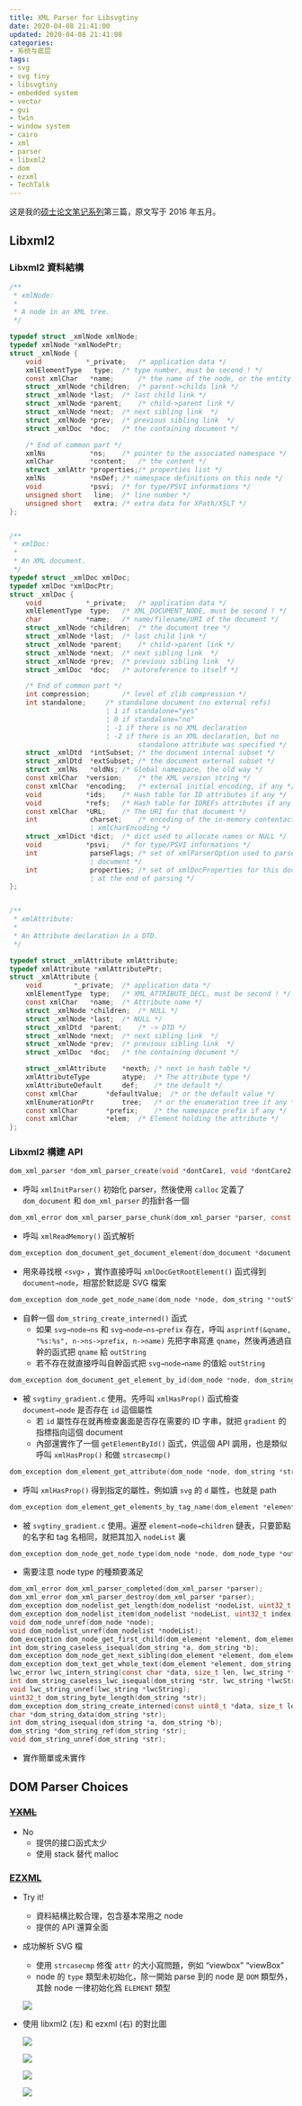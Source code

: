 ```yaml
---
title: XML Parser for Libsvgtiny
date: 2020-04-08 21:41:00
updated: 2020-04-08 21:41:00
categories:
- 系统与底层
tags:
- svg
- svg tiny
- libsvgtiny
- embedded system
- vector
- gui
- twin
- window system
- cairo
- xml
- parser
- libxml2
- dom
- ezxml
- TechTalk
---
```


这是我的[硕士论文笔记系列](https://joouis.com/2020/evgui-design-review/)第三篇，原文写于 2016 年五月。

<!-- more -->



## Libxml2

### Libxml2 資料結構

```c
/**
 * xmlNode:
 *
 * A node in an XML tree.
 */

typedef struct _xmlNode xmlNode;
typedef xmlNode *xmlNodePtr;                                                                                                                      
struct _xmlNode {
    void           *_private;	/* application data */
    xmlElementType   type;	/* type number, must be second ! */
    const xmlChar   *name;      /* the name of the node, or the entity */
    struct _xmlNode *children;  /* parent->childs link */
    struct _xmlNode *last;	/* last child link */
    struct _xmlNode *parent;	/* child->parent link */
    struct _xmlNode *next;	/* next sibling link  */
    struct _xmlNode *prev;	/* previous sibling link  */
    struct _xmlDoc  *doc;	/* the containing document */

    /* End of common part */
    xmlNs           *ns;	/* pointer to the associated namespace */
    xmlChar         *content;	/* the content */
    struct _xmlAttr *properties;/* properties list */
    xmlNs           *nsDef;	/* namespace definitions on this node */
    void            *psvi;	/* for type/PSVI informations */
    unsigned short   line;	/* line number */
    unsigned short   extra;	/* extra data for XPath/XSLT */
};


/**
 * xmlDoc:
 *                                                                                                                                                
 * An XML document.
 */
typedef struct _xmlDoc xmlDoc;
typedef xmlDoc *xmlDocPtr;
struct _xmlDoc {
    void           *_private;	/* application data */
    xmlElementType  type;	/* XML_DOCUMENT_NODE, must be second ! */
    char           *name;	/* name/filename/URI of the document */
    struct _xmlNode *children;	/* the document tree */
    struct _xmlNode *last;	/* last child link */
    struct _xmlNode *parent;	/* child->parent link */
    struct _xmlNode *next;	/* next sibling link  */
    struct _xmlNode *prev;	/* previous sibling link  */
    struct _xmlDoc  *doc;	/* autoreference to itself */

    /* End of common part */
    int compression;		/* level of zlib compression */
    int standalone;		/* standalone document (no external refs)
                		¦ 1 if standalone="yes"
                		¦ 0 if standalone="no"
                		¦ -1 if there is no XML declaration
                		¦ -2 if there is an XML declaration, but no
                    			standalone attribute was specified */
    struct _xmlDtd  *intSubset; /* the document internal subset */
    struct _xmlDtd  *extSubset; /* the document external subset */
    struct _xmlNs   *oldNs;	/* Global namespace, the old way */
    const xmlChar  *version;	/* the XML version string */
    const xmlChar  *encoding;	/* external initial encoding, if any */
    void           *ids;	/* Hash table for ID attributes if any */
    void           *refs;	/* Hash table for IDREFs attributes if any */
    const xmlChar  *URL;	/* The URI for that document */
    int             charset;	/* encoding of the in-memory contentactually an
    				¦ xmlCharEncoding */
    struct _xmlDict *dict;	/* dict used to allocate names or NULL */
    void           *psvi;	/* for type/PSVI informations */
    int             parseFlags;	/* set of xmlParserOption used to parse the
    				¦ document */
    int             properties; /* set of xmlDocProperties for this document set
    				¦ at the end of parsing */
};


/**
 * xmlAttribute:
 *
 * An Attribute declaration in a DTD.
 */

typedef struct _xmlAttribute xmlAttribute;
typedef xmlAttribute *xmlAttributePtr;
struct _xmlAttribute {
    void		*_private;	/* application data */
    xmlElementType	type;	/* XML_ATTRIBUTE_DECL, must be second ! */
    const xmlChar	*name;	/* Attribute name */
    struct _xmlNode	*children;	/* NULL */
    struct _xmlNode	*last;	/* NULL */
    struct _xmlDtd	*parent;	/* -> DTD */
    struct _xmlNode	*next;	/* next sibling link  */
    struct _xmlNode	*prev;	/* previous sibling link  */
    struct _xmlDoc	*doc;	/* the containing document */

    struct _xmlAttribute	*nexth;	/* next in hash table */
    xmlAttributeType		atype;	/* The attribute type */
    xmlAttributeDefault		def;	/* the default */
    const xmlChar		*defaultValue;	/* or the default value */
    xmlEnumerationPtr		tree;	/* or the enumeration tree if any */
    const xmlChar		*prefix;	/* the namespace prefix if any */
    const xmlChar		*elem;	/* Element holding the attribute */
};
```

### Libxml2 構建 API

```c
dom_xml_parser *dom_xml_parser_create(void *dontCare1, void *dontCare2, MesgFuncPtr mesgFunc, void *dontCare3, dom_document **outDocument);
```

- 呼叫 `xmlInitParser()` 初始化 parser，然後使用 `calloc` 定義了 `dom_document` 和 `dom_xml_parser` 的指針各一個

```c
dom_xml_error dom_xml_parser_parse_chunk(dom_xml_parser *parser, const uint8_t *data, size_t len);
```

- 呼叫 `xmlReadMemory()` 函式解析

```c
dom_exception dom_document_get_document_element(dom_document *document, dom_element **outNode);
```

- 用來尋找根 `<svg>` ，實作直接呼叫 `xmlDocGetRootElement()` 函式得到 `document→node`，相當於默認是 SVG 檔案

```c
dom_exception dom_node_get_node_name(dom_node *node, dom_string **outString);
```

- 自幹一個 `dom_string_create_interned()` 函式
  - 如果 `svg→node→ns` 和 `svg→node→ns→prefix` 存在，呼叫 `asprintf(&qname, "%s:%s", n->ns->prefix, n->name)` 先把字串寫進 `qname`，然後再通過自幹的函式把 `qname` 給 `outString`
  - 若不存在就直接呼叫自幹函式把 `svg→node→name` 的值給 `outString`

```c
dom_exception dom_document_get_element_by_id(dom_node *node, dom_string *string, dom_element **outNode);
```

- 被 `svgtiny_gradient.c` 使用。先呼叫 `xmlHasProp()` 函式檢查 `document→node` 是否存在 `id` 這個屬性
  - 若 `id` 屬性存在就再檢查裏面是否存在需要的 ID 字串，就把 `gradient` 的指標指向這個 document
  - 內部還實作了一個 `getElementById()` 函式，供這個 API 調用，也是類似呼叫 `xmlHasProp()` 和做 `strcasecmp()`

```c
dom_exception dom_element_get_attribute(dom_node *node, dom_string *string, dom_string **outAttribute);
```

- 呼叫 `xmlHasProp()` 得到指定的屬性，例如讀 `svg` 的 `d` 屬性，也就是 path

```c
dom_exception dom_element_get_elements_by_tag_name(dom_element *element, dom_string *string, dom_nodelist **outNodeList);
```

- 被 `svgtiny_gradient.c` 使用。遍歷 `element→node→children` 鏈表，只要節點的名字和 tag 名相同，就把其加入 `nodeList` 裏

```c
dom_exception dom_node_get_node_type(dom_node *node, dom_node_type *outType);
```

- 需要注意 node type 的種類要滿足

```c
dom_xml_error dom_xml_parser_completed(dom_xml_parser *parser);
dom_xml_error dom_xml_parser_destroy(dom_xml_parser *parser);
dom_exception dom_nodelist_get_length(dom_nodelist *nodeList, uint32_t *outLen);
dom_exception dom_nodelist_item(dom_nodelist *nodeList, uint32_t index, dom_node **outItemp);
void dom_node_unref(dom_node *node);
void dom_nodelist_unref(dom_nodelist *nodeList);
dom_exception dom_node_get_first_child(dom_element *element, dom_element **outChild);
int dom_string_caseless_isequal(dom_string *a, dom_string *b);
dom_exception dom_node_get_next_sibling(dom_element *element, dom_element **outChild);
dom_exception dom_text_get_whole_text(dom_element *element, dom_string **outString);
lwc_error lwc_intern_string(const char *data, size_t len, lwc_string **outString);
int dom_string_caseless_lwc_isequal(dom_string *str, lwc_string *lwcString);
void lwc_string_unref(lwc_string *lwcString);
uint32_t dom_string_byte_length(dom_string *str);                        
dom_exception dom_string_create_interned(const uint8_t *data, size_t len, dom_string **outString);
char *dom_string_data(dom_string *str);
int dom_string_isequal(dom_string *a, dom_string *b);                    
dom_string *dom_string_ref(dom_string *str);
void dom_string_unref(dom_string *str);
```

- 實作簡單或未實作



## DOM Parser Choices

### [~~YXML~~](https://dev.yorhel.nl/yxml)

- No
  - 提供的接口函式太少
  - 使用 stack 替代 malloc

### [EZXML](https://github.com/lxfontes/ezxml)

- Try it!
  - 資料結構比較合理，包含基本常用之 node
  - 提供的 API 還算全面

- 成功解析 SVG 檔
  - 使用 `strcasecmp` 修復 `attr` 的大小寫問題，例如 “viewbox” “viewBox”
  - node 的 `type` 類型未初始化，除一開始 parse 到的 node 是 `DOM` 類型外，其餘 node 一律初始化爲 `ELEMENT` 類型

  ![](https://imxnua.bn.files.1drv.com/y4m5h5KUDF0dRdvanpRTVra33nMf4Em5Xoqp-Od2XAJf_Y1bfhjfk5fBTfvRmuwFV8HiOsOp1n56uO0M7CHF95oNeufgMXENidlY53MU07_P80y_AQoFKt9VDbkI0BQ5_qNXgKC_EEyaUS1Om-lJYcFQOqD4uaWhL7xLAwIhFrh64U4DagVVIGf2h2ch2-X1GeDSBdhom9tc55DfdQAmfu0BQ?width=1908&height=851&cropmode=none)

- 使用 libxml2 (左) 和 ezxml (右) 的對比圖

  ![](https://imxmua.bn.files.1drv.com/y4mx07uU18KkjdrT7Jrj1n7ELBos6O3OXrCY9HVNAVsOcAV8Z3ktgJ10Tg8OWRnVCSYbrL0YdaagSJj3dxjqsywhHXWHMyL7WpOKrrVghcs9sbT5xZ2M8RRUyE72XgI8WEbrWL5Q3YIC2jwZ2nkeyTYptf8hvbrhddMX-xxk9tNuKCWZj3n1Pr8P-kzIai-OvhopWtFvf1MNxL6U3Ky4hyVYw?width=1218&height=395&cropmode=none)

  ![](https://h8xeua.bn.files.1drv.com/y4mJAnzz49UoAqt6HmjwgZwToqgRWMq-SMfHrRAHntaDCzgOEXIIA2jtCCS2FQ-pGE87DSd_QmlTD_MCKzvbtUNaRo2nQpYwN-v0XqXYhVvpmdjieDqs0at6ily3G8Ek7w0YQwOmiBOM-h2AL-Hc0uEG8TTnHqahl_iUg1_bNkJ3KpqxqdA-5JfAugj1BAT0I_t2fi4v7YfnwECfQNU3c6bTQ?width=481&height=275&cropmode=none)

  ![](https://imxlua.bn.files.1drv.com/y4mDgFPvwwkVHE0SAGKfrU19u2brtadsA-Pzv5RoDBKvPGTVhG4cJ-1UyaDreqwblKvb35S6F9BhhLOt_m_cSBNi7qBlI6zUwVWCjEWiwAroDwrvYb5ii3y8XGOFLsdbBuGw8BbsOlIlBNjoI0HRQoX8gP_3UxugygYstN6Sy4bLIG2yDX5QBIaKN4OU1s0f3oFqKLFxTwnA5Rdsl5_-ouHTA?width=750&height=552&cropmode=none)

  ![](https://imxjua.bn.files.1drv.com/y4mH5176y3Kq-urCbkYRSQq3PZikoF3P6JO_zDKgCYudlBppGJgtzJMeP9-x1kQ1UP2Hmt16YSrJMPVYu2rKFgOjTxkqdVO29IZmNq3V6220rI1NFkvBX7oYAFKHtDj7OaQHrlNoMM7CujzRYpOUIMrTxPxpT4v5e1LoKTw6X5hSCMFoHPUj9MSNnaKksUqupUQxHl5gF8Z8Lzqba2o-qtqPw?width=1921&height=1038&cropmode=none)

  